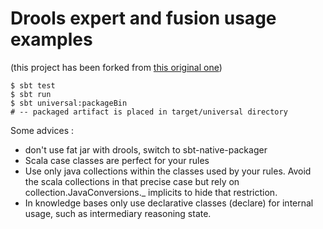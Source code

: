 # Drools expert and fusion usage examples
(this project has been forked from [this original one](https://github.com/dacr/scala-drools-dummy-project))


```
$ sbt test
$ sbt run
$ sbt universal:packageBin
# -- packaged artifact is placed in target/universal directory
```

Some advices :

- don't use fat jar with drools, switch to sbt-native-packager
- Scala case classes are perfect for your rules
- Use only java collections within the classes used by your rules.
  Avoid the scala collections in that precise case but rely on
  collection.JavaConversions._ implicits to hide that restriction.
- In knowledge bases only use declarative classes (declare) for
  internal usage, such as intermediary reasoning state.
